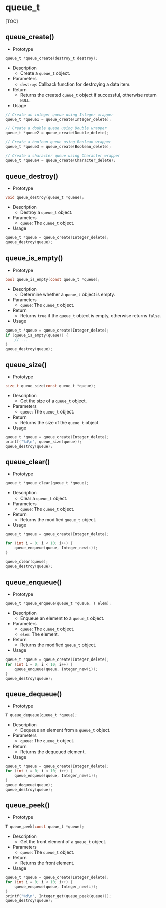 # queue_t

[TOC]



## queue_create()

- Prototype

```c
queue_t *queue_create(destroy_t destroy);
```

- Description
    - Create a `queue_t` object.
- Parameters
    - `destroy`: Callback function for destroying a data item.
- Return
    - Returns the created `queue_t` object if successful, otherwise return `NULL`.
- Usage

```c
// Create an integer queue using Integer wrapper
queue_t *queue1 = queue_create(Integer_delete);

// Create a double queue using Double wrapper
queue_t *queue2 = queue_create(Double_delete);

// Create a boolean queue using Boolean wrapper
queue_t *queue3 = queue_create(Boolean_delete);

// Create a character queue using Character wrapper
queue_t *queue4 = queue_create(Character_delete);
```



## queue_destroy()

- Prototype

```c
void queue_destroy(queue_t *queue);
```

- Description
    - Destroy a `queue_t` object.
- Parameters
    - `queue`: The `queue_t` object.
- Usage

```c
queue_t *queue = queue_create(Integer_delete);
queue_destroy(queue);
```



## queue_is_empty()

- Prototype

```c
bool queue_is_empty(const queue_t *queue);
```

- Description
    - Determine whether a `queue_t` object is empty.
- Parameters
    - `queue`: The `queue_t` object.
- Return
    - Returns `true` if the `queue_t` object is empty, otherwise returns `false`.
- Usage

```c
queue_t *queue = queue_create(Integer_delete);
if (queue_is_empty(queue)) {
    // ...
}
queue_destroy(queue);
```



## queue_size()

- Prototype

```c
size_t queue_size(const queue_t *queue);
```

- Description
    - Get the size of a `queue_t` object.
- Parameters
    - `queue`: The `queue_t` object.
- Return
    - Returns the size of the `queue_t` object.
- Usage

```c
queue_t *queue = queue_create(Integer_delete);
printf("%d\n", queue_size(queue));
queue_destroy(queue);
```



## queue_clear()

- Prototype

```c
queue_t *queue_clear(queue_t *queue);
```

- Description
    - Clear a `queue_t` object.
- Parameters
    - `queue`: The `queue_t` object.
- Return
    - Returns the modified `queue_t` object.
- Usage

```c
queue_t *queue = queue_create(Integer_delete);

for (int i = 0; i < 10; i++) {
    queue_enqueue(queue, Integer_new(i));
}

queue_clear(queue);
queue_destroy(queue);
```



## queue_enqueue()

- Prototype

```c
queue_t *queue_enqueue(queue_t *queue, T elem);
```

- Description
    - Enqueue an element to a `queue_t` object.
- Parameters
    - `queue`: The `queue_t` object.
    - `elem`: The element.
- Return
    - Returns the modified `queue_t` object.
- Usage

```c
queue_t *queue = queue_create(Integer_delete);
for (int i = 0; i < 10; i++) {
    queue_enqueue(queue, Integer_new(i));
}
queue_destroy(queue);
```



## queue_dequeue()

- Prototype

```c
T queue_dequeue(queue_t *queue);
```

- Description
    - Dequeue an element from a `queue_t` object.
- Parameters
    - `queue`: The `queue_t` object.
- Return
    - Returns the dequeued element.
- Usage

```c
queue_t *queue = queue_create(Integer_delete);
for (int i = 0; i < 10; i++) {
    queue_enqueue(queue, Integer_new(i));
}
queue_dequeue(queue);
queue_destroy(queue);
```



## queue_peek()

- Prototype

```c
T queue_peek(const queue_t *queue);
```

- Description
    - Get the front element of a `queue_t` object.
- Parameters
    - `queue`: The `queue_t` object.
- Return
    - Returns the front element.
- Usage

```c
queue_t *queue = queue_create(Integer_delete);
for (int i = 0; i < 10; i++) {
    queue_enqueue(queue, Integer_new(i));
}
printf("%d\n", Integer_get(queue_peek(queue)));
queue_destroy(queue);
```

